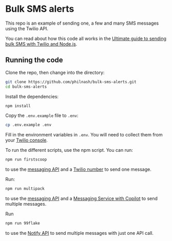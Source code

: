 # Bulk SMS alerts

This repo is an example of sending one, a few and many SMS messages using the Twilio API.

You can read about how this code all works in the [Ultimate guide to sending bulk SMS with Twilio and Node.js](https://www.twilio.com/blog/2017/12/send-bulk-sms-twilio-node-js.html).

## Running the code

Clone the repo, then change into the directory:

```bash
git clone https://github.com/philnash/bulk-sms-alerts.git
cd bulk-sms-alerts
```

Install the dependencies:

```bash
npm install
```

Copy the `.env.example` file to `.env`:

```bash
cp .env.example .env
```

Fill in the environment variables in `.env`. You will need to collect them from your [Twilio console](https://www.twilio.com/console).

To run the different scripts, use the npm script. You can run:

```bash
npm run firstscoop
```

to use the [messaging API](https://www.twilio.com/docs/api/messaging) and a [Twilio number](https://www.twilio.com/phone-numbers) to send one message.

Run:

```bash
npm run multipack
```

to use the [messaging API](https://www.twilio.com/docs/api/messaging) and a [Messaging Service with Copilot](https://www.twilio.com/copilot) to send multiple messages.

Run

```bash
npm run 99flake
```

to use the [Notify API](https://www.twilio.com/docs/api/notify) to send multiple messages with just one API call.